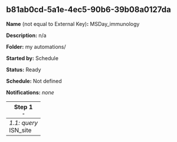 ## b81ab0cd-5a1e-4ec5-90b6-39b08a0127da

**Name** (not equal to External Key)**:** MSDay_immunology

**Description:** n/a

**Folder:** my automations/

**Started by:** Schedule

**Status:** Ready

**Schedule:** Not defined

**Notifications:** _none_


| Step 1<br>_<small>-</small>_ |
| --- |
| _1.1: query_<br>ISN_site |
